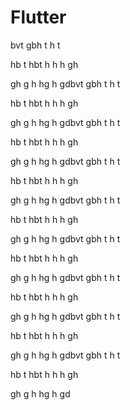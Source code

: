 <div style="
	background-image: url(https://matwrites.com/wp-content/uploads/2018/03/Flutter.png); 
	height: 20em; 
	background-attachment: fixed;
	background-position: top;
  background-repeat: no-repeat;
	background-size: contain">
</div>



# Flutter
bvt
gbh
t
h
t

hb
t
hbt
h
h
h
gh

gh
g
h
hg
h
gdbvt
gbh
t
h
t

hb
t
hbt
h
h
h
gh

gh
g
h
hg
h
gdbvt
gbh
t
h
t

hb
t
hbt
h
h
h
gh

gh
g
h
hg
h
gdbvt
gbh
t
h
t

hb
t
hbt
h
h
h
gh

gh
g
h
hg
h
gdbvt
gbh
t
h
t

hb
t
hbt
h
h
h
gh

gh
g
h
hg
h
gdbvt
gbh
t
h
t

hb
t
hbt
h
h
h
gh

gh
g
h
hg
h
gdbvt
gbh
t
h
t

hb
t
hbt
h
h
h
gh

gh
g
h
hg
h
gdbvt
gbh
t
h
t

hb
t
hbt
h
h
h
gh

gh
g
h
hg
h
gdbvt
gbh
t
h
t

hb
t
hbt
h
h
h
gh

gh
g
h
hg
h
gd